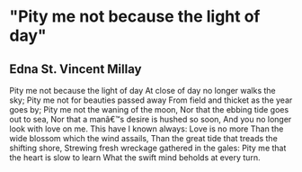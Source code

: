 # "Pity me not because the light of day"
## Edna St. Vincent Millay
Pity me not because the light of day
At close of day no longer walks the sky;
Pity me not for beauties passed away
From field and thicket as the year goes by;
Pity me not the waning of the moon,
Nor that the ebbing tide goes out to sea,
Nor that a manâ€™s desire is hushed so soon,
And you no longer look with love on me.
This have I known always: Love is no more
Than the wide blossom which the wind assails,
Than the great tide that treads the shifting shore,
Strewing fresh wreckage gathered in the gales:
Pity me that the heart is slow to learn
What the swift mind beholds at every turn.